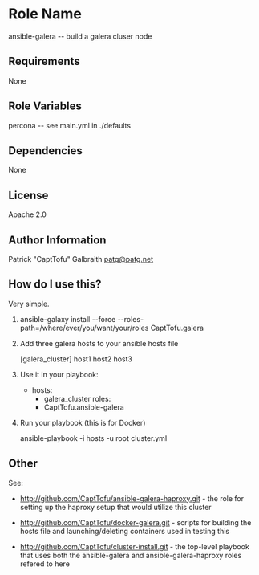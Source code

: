 Role Name
========

ansible-galera -- build a galera cluser node

Requirements
------------

None

Role Variables
--------------

percona -- see main.yml in ./defaults

Dependencies
------------

None

License
-------

Apache 2.0

Author Information
------------------

Patrick "CaptTofu" Galbraith <patg@patg.net>

How do I use this?
------------------

Very simple. 

1. ansible-galaxy install --force --roles-path=/where/ever/you/want/your/roles CaptTofu.galera 

2. Add three galera hosts to your ansible hosts file

    [galera_cluster]
    host1
    host2
    host3

2. Use it in your playbook:


    - hosts: 
      - galera_cluster
    roles:
      - CaptTofu.ansible-galera

3. Run your playbook (this is for Docker)

    ansible-playbook -i hosts -u root cluster.yml

Other
------

See: 

- http://github.com/CaptTofu/ansible-galera-haproxy.git - the role for setting up the haproxy setup that would utilize this cluster

- http://github.com/CaptTofu/docker-galera.git - scripts for building the hosts file and launching/deleting containers used in testing this

- http://github.com/CaptTofu/cluster-install.git - the top-level playbook that uses both the ansible-galera and ansible-galera-haproxy roles refered to here 
